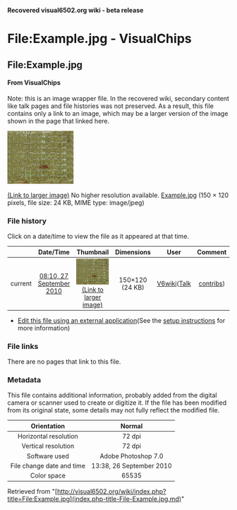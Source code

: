 **Recovered visual6502.org wiki - beta release**

# File:Example.jpg - VisualChips

## File:Example.jpg

#### From VisualChips


Note: this is an image wrapper file. In the recovered wiki,
secondary content like talk pages and file histories was
not preserved. As a result, this file contains only a link
to an image, which may be a larger version of the image shown
in the page that linked here.

![File:Example.jpg](images/a/a9/Example.jpg)

[(Link to larger image)](images/a/a9/Example.jpg)
No higher resolution available.
[Example.jpg](images/a/a9/Example.jpg)‎ (150 × 120 pixels, file size: 24 KB, MIME type: image/jpeg)

### File history

Click on a date/time to view the file as it appeared at that time.

| | Date/Time | Thumbnail | Dimensions | User | Comment |
|:---:|:---:|:---:|:---:|:---:|:---:|
| current | [08:10, 27 September 2010](images/a/a9/Example.jpg) | ![Thumbnail for version as of 08:10, 27 September 2010](images/thumb/a/a9/Example.jpg/120px-Example.jpg) [(Link to larger image)](images/a/a9/Example.jpg) | 150×120 (24 KB) | [V6wiki](index.php-title-User-V6wiki.md)([Talk](index.php-title-User_talk-V6wiki.md) | [contribs](./index.php%3Ftitle=Special:Contributions/V6wiki.md)) | |

- [Edit this file using an external application](index.php-title-File-Example.jpg.md)(See the [setup instructions](http://www.mediawiki.org/wiki/Manual:External_editors) for more information)

### File links

There are no pages that link to this file.

### Metadata
This file contains additional information, probably added from the digital camera or scanner used to create or digitize it.
If the file has been modified from its original state, some details may not fully reflect the modified file.

| Orientation | Normal |
|:---:|:---:|
Horizontal resolution | 72 dpi |
Vertical resolution | 72 dpi |
Software used | Adobe Photoshop 7.0 |
File change date and time | 13:38, 26 September 2010 |
Color space | 65535 |

Retrieved from "[http://visual6502.org/wiki/index.php?title=File:Example.jpg](index.php-title-File-Example.jpg.md)"


